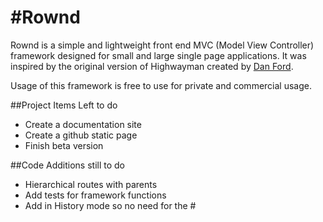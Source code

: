#Rownd
===================

Rownd is a simple and lightweight front end MVC (Model View Controller) framework designed for small and large single page applications. It was inspired by the original version of Highwayman created by [Dan Ford](http://www.danjford.com).

Usage of this framework is free to use for private and commercial usage.

##Project Items Left to do
 - Create a documentation site
 - Create a github static page
 - Finish beta version

##Code Additions still to do
 - Hierarchical routes with parents
 - Add tests for framework functions
 - Add in History mode so no need for the #